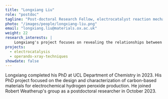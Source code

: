 ```yaml
---
title: "Longxiang Liu"
role: "postdoc"
tagline: "Post-doctoral Research Fellow, electrocatalyst reaction mechanisms"
photo: "/images/people/longxiang-liu.png"
email: "longxiang.liu@materials.ox.ac.uk"
weight: 22
research_interests: |
    Longxiang's project focuses on revealing the relationships between the reaction mechanisms observed, the chemical state of the electrocatalysts, and their activity and stability under reaction conditions. Cutting-edge in-situ/operando X-ray techniques are used with homemade electrochemical cells. Additionally, he is interested in developing electrochemical cells for in-situ/operando infrared microscopy characterization.
projects:
  - electrocatalysis
  - operando-xray-techniques
showdate: false
---
```


Longxiang completed his PhD at UCL Department of Chemistry in 2023. His PhD project focused on the design and characterization of carbon-based materials for electrochemical hydrogen peroxide production. He joined Robert Weatherup's group as a postdoctoral researcher in October 2023. 

